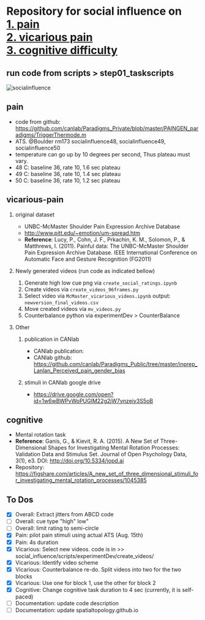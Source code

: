 # Repository for social influence on <br/>[1. pain](##pain)<br/>[2. vicarious pain](##vicarious-pain)<br/>[3. cognitive difficulty](##cognitive)<br/>

## run code from scripts > step01_taskscripts

![socialinfluence](https://github.com/spacetop-admin/figures/blob/master/fig_socialinfluence.png)
## pain
* code from github: https://github.com/canlab/Paradigms_Private/blob/master/PAINGEN_paradigms/TriggerThermode.m
* ATS. @Boulder rm173 socialinfluence48, socialinfluence49, socialinfluence50
* temperature can go up by 10 degrees per second, Thus plateau must vary.
* 48 C: baseline 36, rate 10, 1.6 sec plateau
* 49 C: baseline 36, rate 10, 1.4 sec plateau
* 50 C: baseline 36, rate 10, 1.2 sec plateau

## vicarious-pain
1. original dataset
	* UNBC-McMaster Shoulder Pain Expression Archive Database
	* http://www.pitt.edu/~emotion/um-spread.htm
	* **Reference**: Lucy, P., Cohn, J. F., Prkachin, K. M., Solomon, P., & Matthrews, I. (2011). Painful data: The UNBC-McMaster Shoulder Pain Expression Archive Database. IEEE International Conference on Automatic Face and Gesture Recognition (FG2011)

2. Newly generated videos (run code as indicated bellow)
	1. Generate high low cue png via `create_social_ratings.ipynb`
	2. Create videos via `create_videos_96frames.py`
	3. Select video via `McMaster_vicarious_videos.ipynb` output: `newversion_final_videos.csv`
	4. Move created videos via `mv_videos.py`
	5. Counterbalance python via experimentDev > CounterBalance

3. Other
	1. publication in CANlab
		* CANlab publication:
		* CANlab github: https://github.com/canlab/Paradigms_Public/tree/master/inprep_Lanlan_Perceived_pain_gender_bias

	2. stimuli in CANlab google drive
		* https://drive.google.com/open?id=1w6wBWPvWoPUGIM22g2jW7ynzeiy3S5oB

## cognitive
* Mental rotation task
* **Reference**: Ganis, G., & Kievit, R. A. (2015). A New Set of Three-Dimensional Shapes for Investigating Mental Rotation Processes: Validation Data and Stimulus Set. Journal of Open Psychology Data, 3(1), e3. DOI: http://doi.org/10.5334/jopd.ai
* Repository: https://figshare.com/articles/A_new_set_of_three_dimensional_stimuli_for_investigating_mental_rotation_processes/1045385

## To Dos
- [x] Overall: Extract jitters from ABCD code
- [ ] Overall: cue type "high" low"
- [ ] Overall: limit rating to semi-circle
- [x] Pain: pilot pain stimuli using actual ATS (Aug. 15th)
- [x] Pain: 4s duration
- [x] Vicarious: Select new videos. code is in >> social_influence/scripts/experimentDev/create_videos/
- [x] Vicarious: Identify video scheme
- [x] Vicarious: Counterbalance re-do. Split videos into two for the two blocks
- [x] Vicarious: Use one for block 1, use the other for block 2
- [x] Cognitive: Change cognitive task duration to 4 sec (currently, it is self-paced)
- [ ] Documentation: update code description
- [ ] Documentation: update spatialtopology.github.io

